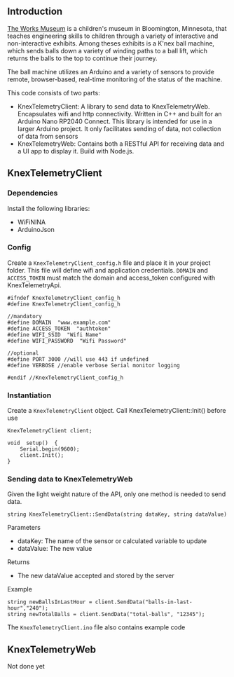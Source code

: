 

## Introduction
[The Works Museum](https://theworks.org/about-us/) is a children's museum in Bloomington, Minnesota, that teaches engineering skills to children through a variety of interactive and non-interactive exhibits. 
Among theses exhibits is a K'nex ball machine, which sends balls down a variety of winding paths to a ball lift, which returns the balls to the top to continue their journey.

The ball machine utilizes an Arduino and a variety of sensors to provide remote, browser-based, real-time monitoring of the status of the machine.

This code consists of two parts:
- KnexTelemetryClient: A library to send data to KnexTelemetryWeb. Encapsulates wifi and http connectivity. Written in C++ and built for an Arduino Nano RP2040 Connect. This library is intended for use in a larger Arduino project. It only facilitates sending of data, not collection of data from sensors
- KnexTelemetryWeb: Contains both a RESTful API for receiving data and a UI app to display it. Build with Node.js.



## KnexTelemetryClient

### Dependencies

Install the following libraries:
- WiFiNINA
- ArduinoJson

### Config

Create a `KnexTelemetryClient_config.h` file and place it in your project folder. This file will define wifi and application credentials. `DOMAIN` and `ACCESS_TOKEN` must match the domain and access_token configured with KnexTelemetryApi. 

    #ifndef KnexTelemetryClient_config_h
    #define KnexTelemetryClient_config_h
    
	//mandatory
    #define DOMAIN  "www.example.com"
    #define ACCESS_TOKEN  "authtoken"
    #define WIFI_SSID  "Wifi Name"
    #define WIFI_PASSWORD  "Wifi Password"
	
	//optional
	#define PORT 3000 //will use 443 if undefined
	#define VERBOSE //enable verbose Serial monitor logging
    
    #endif //KnexTelemetryClient_config_h

### Instantiation

Create a `KnexTelemetryClient` object. Call KnexTelemetryClient::Init() before use 

	KnexTelemetryClient client;
	
	void  setup()  {
		Serial.begin(9600);
		client.Init();
	}

### Sending data to KnexTelemetryWeb
Given the light weight nature of the API, only one method is needed to send data. 

	string KnexTelemetryClient::SendData(string dataKey, string dataValue)
	
Parameters
- dataKey: The name of the sensor or calculated variable to update
- dataValue: The new value

Returns
- The new dataValue accepted and stored by the server

Example

	string newBallsInLastHour = client.SendData("balls-in-last-hour","240");
	string newTotalBalls = client.SendData("total-balls", "12345");

The `KnexTelemetryClient.ino` file also contains example code


## KnexTelemetryWeb
Not done yet
